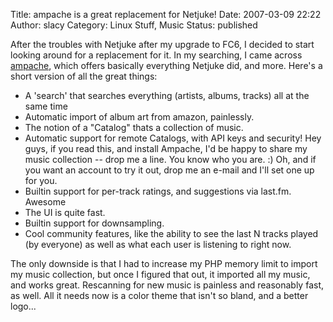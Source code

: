 Title: ampache is a great replacement for Netjuke!
Date: 2007-03-09 22:22
Author: slacy
Category: Linux Stuff, Music
Status: published

After the troubles with Netjuke after my upgrade to FC6, I decided to
start looking around for a replacement for it. In my searching, I came
across [ampache](http://ampache.org), which offers basically everything
Netjuke did, and more. Here's a short version of all the great things:

-   A 'search' that searches everything (artists, albums, tracks) all at
    the same time
-   Automatic import of album art from amazon, painlessly.
-   The notion of a "Catalog" thats a collection of music.
-   Automatic support for remote Catalogs, with API keys and security!
    Hey guys, if you read this, and install Ampache, I'd be happy to
    share my music collection -- drop me a line. You know who you are.
    :) Oh, and if you want an account to try it out, drop me an e-mail
    and I'll set one up for you.
-   Builtin support for per-track ratings, and suggestions via last.fm.
    Awesome
-   The UI is quite fast.
-   Builtin support for downsampling.
-   Cool community features, like the ability to see the last N tracks
    played (by everyone) as well as what each user is listening to
    right now.

The only downside is that I had to increase my PHP memory limit to
import my music collection, but once I figured that out, it imported all
my music, and works great. Rescanning for new music is painless and
reasonably fast, as well. All it needs now is a color theme that isn't
so bland, and a better logo...
